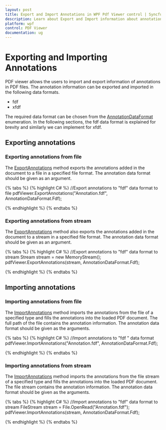 ```yaml
---
layout: post
title: Export and Import Annotations in WPF Pdf Viewer control | Syncfusion
description: Learn about Export and Import information about annotations in the FDF and XFDF formats using WPF Pdf Viewer.
platform: wpf
control: PDF Viewer
documentation: ug
---
```


# Exporting and Importing Annotations

PDF viewer allows the users to import and export information of annotations in PDF files. The annotation information can be exported and imported in the following data formats.

* fdf
* xfdf

The required data format can be chosen from the [AnnotationDataFormat](https://help.syncfusion.com/cr/wpf/Syncfusion.Pdf.Parsing.AnnotationDataFormat.html) enumeration. In the following sections, the fdf data format is explained for brevity and similarly we can implement for xfdf.

## Exporting annotations

### Exporting annotations from file

The [ExportAnnotations](https://help.syncfusion.com/cr/wpf/Syncfusion.Windows.PdfViewer.PdfViewerControl.html#Syncfusion_Windows_PdfViewer_PdfViewerControl_ExportAnnotations_System_String_Syncfusion_Pdf_Parsing_AnnotationDataFormat_) method exports the annotations added in the document to a file in a specified file format. The annotation data format should be given as an argument.

{% tabs %}
{% highlight C# %}
//Export annotations to "fdf" data format to file 
pdfViewer.ExportAnnotations("Annotation.fdf", AnnotationDataFormat.Fdf);

{% endhighlight %}
{% endtabs %}

### Exporting annotations from stream

The [ExportAnnotations](https://help.syncfusion.com/cr/wpf/Syncfusion.Windows.PdfViewer.PdfViewerControl.html#Syncfusion_Windows_PdfViewer_PdfViewerControl_ExportAnnotations_System_IO_Stream_Syncfusion_Pdf_Parsing_AnnotationDataFormat_) method also exports the annotations added in the document to a stream in a specified file format. The annotation data format should be given as an argument.

{% tabs %}
{% highlight C# %}
//Export annotations to "fdf" data format to stream
Stream stream = new MemoryStream();
pdfViewer.ExportAnnotations(stream, AnnotationDataFormat.Fdf);

{% endhighlight %}
{% endtabs %}

## Importing annotations

### Importing annotations from file

The [ImportAnnotations](https://help.syncfusion.com/cr/wpf/Syncfusion.Windows.PdfViewer.PdfViewerControl.html#Syncfusion_Windows_PdfViewer_PdfViewerControl_ImportAnnotations_System_String_Syncfusion_Pdf_Parsing_AnnotationDataFormat_) method imports the annotations from the file of a specified type and fills the annotations into the loaded PDF document. The full path of the file contains the annotation information. The annotation data format should be given as the arguments.

{% tabs %}
{% highlight C# %}
//Import annotations to "fdf " data format
pdfViewer.ImportAnnotations("Annotation.fdf", AnnotationDataFormat.Fdf);

{% endhighlight %}
{% endtabs %}

### Importing annotations from stream

The [ImportAnnotations](https://help.syncfusion.com/cr/wpf/Syncfusion.Windows.PdfViewer.PdfViewerControl.html#Syncfusion_Windows_PdfViewer_PdfViewerControl_ImportAnnotations_System_IO_Stream_Syncfusion_Pdf_Parsing_AnnotationDataFormat_) method imports the annotations from the file stream of a specified type and fills the annotations into the loaded PDF document. The file stream contains the annotation information. The annotation data format should be given as the arguments.

{% tabs %}
{% highlight C# %}
//Import annotations to "fdf" data format to stream
FileStream stream = File.OpenRead("Annotation.fdf");
pdfViewer.ImportAnnotations(stream, AnnotationDataFormat.Fdf);

{% endhighlight %}
{% endtabs %}